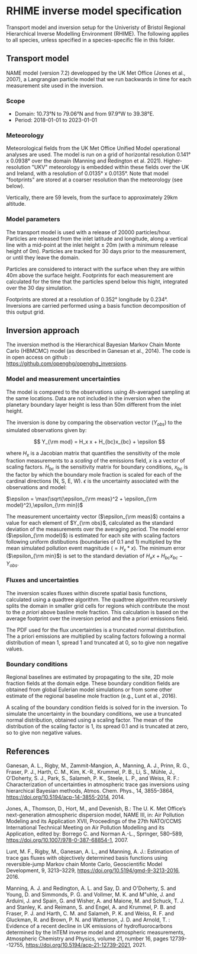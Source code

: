 # RHIME inverse model specification

Transport model and inversion setup for the Univeristy of Bristol Regional Hierarchical Inverse Modelling Environment (RHIME). The following applies to all species, unless specified in a species-specific file in this folder.

## Transport model

NAME model (version 7.2) developped by the UK Met Office (Jones et al., 2007), a Langrangian particle model that we run backwards in time for each measurement site used in the inversion.

### Scope

- Domain: 10.73°N to 79.06°N and from 97.9°W to 39.38°E.
- Period: 2018-01-01 to 2023-01-01

### Meteorology

Meteorological fields from the UK Met Office Unified Model operational analyses are used. The model is run on a grid of horizontal resolution 0.141° x 0.0938° over the domain (Manning and Redington et al. 2021). Higher-resolution "UKV" meteorology is embedded within these fields over the UK and Ireland, with a resolution of 0.0135° x 0.0135°. Note that model "footprints" are stored at a coarser resolution than the meteorology (see below).

Vertically, there are 59 levels, from the surface to approximately 29km altitude.

### Model parameters

The transport model is used with a release of 20000 particles/hour. Particles are released from the inlet latitude and longitude, along a vertical line with a mid-point at the inlet height ± 20m (with a minimum release height of 0m). Particles are tracked for 30 days prior to the measurement, or until they leave the domain.

Particles are considered to interact with the surface when they are within 40m above the surface height. Footprints for each measurement are calculated for the time that the particles spend below this hight, integrated over the 30 day simulation.

Footprints are stored at a resolution of 0.352° longitude by 0.234°. Inversions are carried performed using a basis function decomposition of this output grid.

## Inversion approach

The inversion method is the Hierarchical Bayesian Markov Chain Monte Carlo (HBMCMC) model (as described in Ganesan et al., 2014). The code is in open access on github : https://github.com/openghg/openghg_inversions.

### Model and measurement uncertainties

The model is compared to the observations using 4h-averaged sampling at the same locations. Data are not included in the inversion when the planetary boundary layer height is less than 50m different from the inlet height.

The inversion is done by comparing the observation vector ($Y_{obs}$) to the simulated observations given by:

$$
Y_{\rm mod} = H_x x + H_{bc}x_{bc} + \epsilon
$$

where $H_x$ is a Jacobian matrix that quantifies the sensitivity of the mole fraction measurements to a *scaling* of the emissions field, $x$ is a vector of scaling factors. $H_{bc}$ is the sensitivity matrix for boundary conditions, $x_{bc}$ is the factor by which the boundary mole fraction is scaled for each of the cardinal directions (N, S, E, W). $\epsilon$ is the uncertainty associated with the observations and model:

$\epsilon = \max(\sqrt{\epsilon_{\rm meas}^2 + \epsilon_{\rm model}^2},\epsilon_{\rm min})$

The measurement uncertainty vector ($\epsilon_{\rm meas}$) contains a value for each element of $Y_{\rm obs}$, calculated as the standard deviation of the measurements over the averaging period. The model error ($\epsilon_{\rm model}$) is estimated for each site with scaling factors following uniform distibutions (boundaries of 0.1 and 1) multiplied by the mean simulated pollution event magnitude ($= H_x * x$). The minimum error ($\epsilon_{\rm min}$) is set to the standard deviation of $H_x x + H_{bc}x_{bc}-Y_{obs}$.

### Fluxes and uncertainties

The inversion scales fluxes within discrete spatial basis functions, calculated using a quadtree algorithm. The quadtree algorithm recursively splits the domain in smaller grid cells for regions which contribute the most to the *a priori* above basline mole fraction. This calculation is based on the average footprint over the inversion period and the a priori emissions field.

The PDF used for the flux uncertainties is a truncated normal distribution. The a priori emissions are multiplied by scaling factors following a normal distribution of mean 1, spread 1 and truncated at 0, so to give non negative values.

### Boundary conditions

Regional baselines are estimated by propagating to the site, 2D mole fraction fields at the domain edge. These boundary condition fields are obtained from global Eulerian model simulations or from some other estimate of the regional baseline mole fraction (e.g., Lunt et al., 2016).

A scaling of the boundary condition fields is solved for in the inversion. To simulate the uncertainty in the boundary conditions, we use a truncated normal distribution, obtained using a scaling factor. The mean of the distribution of the scaling factor is 1, its spread 0.1 and is truncated at zero, so to give non negative values.

## References
Ganesan, A. L., Rigby, M., Zammit-Mangion, A., Manning, A. J., Prinn, R. G., Fraser, P. J., Harth, C. M., Kim, K.-R., Krummel, P. B., Li, S., Mühle, J., O'Doherty, S. J., Park, S., Salameh, P. K., Steele, L. P., and Weiss, R. F.: Characterization of uncertainties in atmospheric trace gas inversions using hierarchical Bayesian methods, Atmos. Chem. Phys., 14, 3855–3864, https://doi.org/10.5194/acp-14-3855-2014, 2014.

Jones, A., Thomson, D., Hort, M., and Devenish, B.: The U. K. Met Office’s next-generation atmospheric dispersion model, NAME III, in: Air Pollution Modeling and its Application XVII, Proceedings of the 27th NATO/CCMS International Technical Meeting on Air Pollution Modelling and its Application, edited by: Borrego C. and Norman A.-L., Springer, 580–589, https://doi.org/10.1007/978-0-387-68854-1, 2007.

Lunt, M. F., Rigby, M., Ganesan, A. L., and Manning, A. J.: Estimation of trace gas fluxes with objectively determined basis functions using reversible-jump Markov chain Monte Carlo, Geoscientific Model Development, 9, 3213–3229, https://doi.org/10.5194/gmd-9-3213-2016, 2016.

Manning, A. J. and Redington, A. L. and Say, D. and O'Doherty, S. and Young, D. and Simmonds, P. G. and Vollmer, M. K. and M\"uhle, J. and Arduini, J. and Spain, G. and Wisher, A. and Maione, M. and Schuck, T. J. and Stanley, K. and Reimann, S. and Engel, A. and Krummel, P. B. and Fraser, P. J. and Harth, C. M. and Salameh, P. K. and Weiss, R. F. and Gluckman, R. and Brown, P. N. and Watterson, J. D. and Arnold, T. : Evidence of a recent decline in UK emissions of hydrofluorocarbons determined by the InTEM inverse model and atmospheric measurements, Atmospheric Chemistry and Physics, volume 21, number 16, pages 12739--12755, https://doi.org/10.5194/acp-21-12739-2021, 2021.
